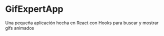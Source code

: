 # GifExpertApp

Una pequeña aplicación hecha en React con Hooks para buscar y mostrar gifs animados
